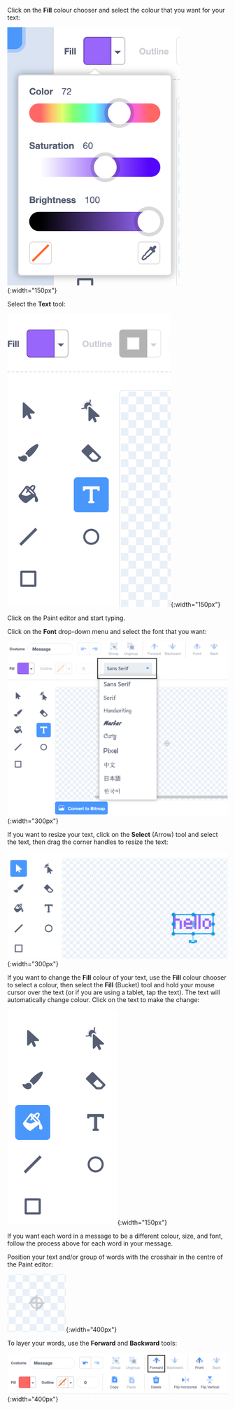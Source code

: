 Click on the **Fill** colour chooser and select the colour that you want for your text:

![The Fill colour chooser menu showing sliders to control Color, Saturation, and Brightness.](images/from-me-fill-colour.png){:width="150px"}

Select the **Text** tool:

![The Text tool.](images/from-me-text-tool.png){:width="150px"}

Click on the Paint editor and start typing.

Click on the **Font** drop-down menu and select the font that you want:

![The Font drop-down menu showing the fonts available to use within Scratch.](images/from-me-text-font.png){:width="300px"}

If you want to resize your text, click on the **Select** (Arrow) tool and select the text, then drag the corner handles to resize the text:

![The Select (Arrow) tool and resize handles.](images/from-me-arrow-resize.png){:width="300px"}

If you want to change the **Fill** colour of your text, use the **Fill** colour chooser to select a colour, then select the **Fill** (Bucket) tool and hold your mouse cursor over the text (or if you are using a tablet, tap the text). The text will automatically change colour. Click on the text to make the change:

![The Fill (Bucket) tool.](images/from-me-fill-bucket.png){:width="150px"}

If you want each word in a message to be a different colour, size, and font, follow the process above for each word in your message.

Position your text and/or group of words with the crosshair in the centre of the Paint editor:

![The crosshair.](images/from-me-paint-editor-centre.png){:width="400px"}

To layer your words, use the **Forward** and **Backward** tools:

![The Forward and Backward tools.](images/from-me-paint-editor-forward-backward.png){:width="400px"}

